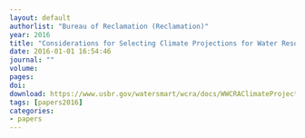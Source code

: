 ```yaml
---
layout: default
authorlist: "Bureau of Reclamation (Reclamation)"
year: 2016
title: "Considerations for Selecting Climate Projections for Water Resources, Planning, and Environmental Analysis"
date: 2016-01-01 16:54:46
journal: ""
volume: 
pages:
doi: 
download: https://www.usbr.gov/watersmart/wcra/docs/WWCRAClimateProjectionSelection.pdf
tags: [papers2016]
categories:
- papers
---
```



